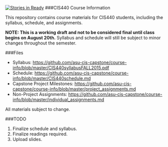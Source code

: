 [![Stories in Ready](https://badge.waffle.io/asu-cis-capstone/course-info.png?label=ready&title=Ready)](https://waffle.io/asu-cis-capstone/course-info)
###CIS440 Course Information

This repository contains course materials for CIS440 students, including the syllabus, schedule, and assignments.

**NOTE: This is a working draft and not to be considered final until class begins on August 20th.**
Syllabus and schedule will still be subject to minor changes throughout the semester.

###Files

- Syllabus: https://github.com/asu-cis-capstone/course-info/blob/master/CIS440syllabusFALL2015.pdf
- Schedule: https://github.com/asu-cis-capstone/course-info/blob/master/CIS440schedule.md
- Capstone Project Milestones: https://github.com/asu-cis-capstone/course-info/blob/master/project_assignments.md
- Non-Project Assignments: https://github.com/asu-cis-capstone/course-info/blob/master/individual_assignments.md

All materials subject to change.

###TODO

1. Finalize schedule and syllabus.
2. Finalize readings required.
3. Upload slides.

